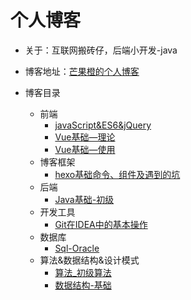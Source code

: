 # 个人博客



+ 关于：互联网搬砖仔，后端小开发-java
+ 博客地址：[芒果橙的个人博客](mangocheng.com)

+ 博客目录
  + 前端
    + [javaScript&ES6&jQuery](http://mangocheng.com/posts/64851a14.html)
    + [Vue基础—理论](http://mangocheng.com/posts/122ed35.html)
    + [Vue基础—使用](http://mangocheng.com/posts/2ea23b74.html)
  + 博客框架
    + [hexo基础命令、组件及遇到的坑](http://mangocheng.com/posts/9264c278.html)
  + 后端
    + [Java基础-初级](http://mangocheng.com/posts/1bef9400.html)
  + 开发工具
    + [Git在IDEA中的基本操作](http://mangocheng.com/posts/b6e77ea5.html)
  + 数据库
    + [Sql-Oracle](http://mangocheng.com/posts/e39b2c3f.html)
  + 算法&数据结构&设计模式
    + [算法_初级算法](http://mangocheng.com/posts/c4b69568.html)
    + [数据结构-基础](http://mangocheng.com/posts/79666db.html)